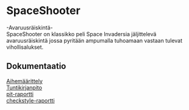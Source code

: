 # SpaceShooter
-Avaruusräiskintä-
<br>
SpaceShooter on klassikko peli Space Invadersia jäljittelevä avaruusräiskintä
jossa pyritään ampumalla tuhoamaan vastaan tulevat vihollisalukset.
<br>
## Dokumentaatio
[Aihemäärittely](Dokumentaatio/Aihemaarittely.md)
<br>
[Tuntikirjanpito](Dokumentaatio/Tuntikirjanpito.md)
<br>
[pit-raportti](https://htmlpreview.github.io/?https://github.com/Jokajoka/SpaceShooter/blob/master/Dokumentaatio/pit/201703052215/index.html)
<br>
[checkstyle-raportti](https://htmlpreview.github.io/?https://github.com/Jokajoka/SpaceShooter/blob/master/Dokumentaatio/site/checkstyle.html)
